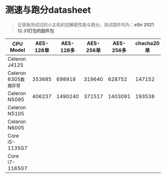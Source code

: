 # 测速与跑分datasheet

> 记录我测试过的小主机的加解密性能与跑分。测试固件均为：**eSir 2021 12.31打包的固件包**



| CPU Model              | AES-128单 | AES-128多 | AES-256单 | AES-256多 | chacha20单 | chacha20多 | CPU Score |
| ---------------------- | --------- | --------- | --------- | --------- | ---------- | ---------- | --------- |
| Celeron J4125          |           |           |           |           |            |            | 55046     |
| Celeron 6305`数据异常` | 353685    | 698918    | 319640    | 628752    | 147152     | 293220     | 22049     |
| Celeron N5095          | 406237    | 1490240   | 371517    | 1403091   | 193538     | 751678     | 77577     |
| Celeron N5105          |           |           |           |           |            |            |           |
| Celeron N6005          |           |           |           |           |            |            |           |
| Core i5-1135G7         |           |           |           |           |            |            |           |
| Core i7-1165G7         |           |           |           |           |            |            |           |

